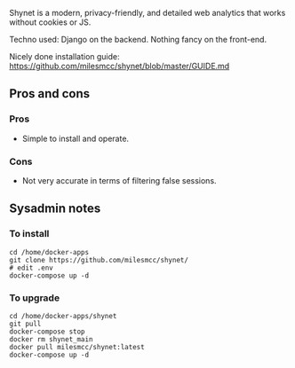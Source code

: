 Shynet is a modern, privacy-friendly, and detailed web analytics that works without cookies or JS.

Techno used: Django on the backend. Nothing fancy on the front-end.

Nicely done installation guide: https://github.com/milesmcc/shynet/blob/master/GUIDE.md

## Pros and cons
### Pros
- Simple to install and operate.

### Cons
- Not very accurate in terms of filtering false sessions.

## Sysadmin notes
### To install
```
cd /home/docker-apps
git clone https://github.com/milesmcc/shynet/
# edit .env
docker-compose up -d
```

### To upgrade
```
cd /home/docker-apps/shynet
git pull
docker-compose stop
docker rm shynet_main
docker pull milesmcc/shynet:latest
docker-compose up -d
```
